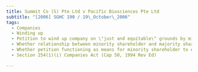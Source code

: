 ```yaml
---
title: Summit Co (S) Pte Ltd v Pacific Biosciences Pte Ltd 
subtitle: "[2006] SGHC 190 / 19\_October\_2006"
tags:
  - Companies
  - Winding up
  - Petition to wind up company on \"just and equitable\" grounds by minority shareholder
  - Whether relationship between minority shareholder and majority shareholder irretrievably broken down and/or substratum of enterprise has disappeared
  - Whether petition functioning as means for minority shareholder to exit company at will
  - Section 254(1)(i) Companies Act (Cap 50, 1994 Rev Ed)

---
```


